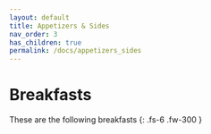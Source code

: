 ```yaml
---
layout: default
title: Appetizers & Sides
nav_order: 3
has_children: true
permalink: /docs/appetizers_sides
---
```


# Breakfasts

These are the following breakfasts
{: .fs-6 .fw-300 }
